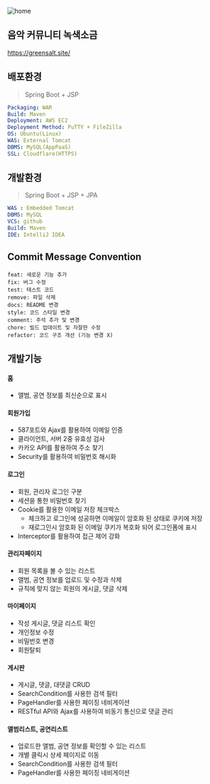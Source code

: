 ![home](https://github.com/user-attachments/assets/1e7758ab-546d-46cb-8f6b-417bd3ba2a98)

## 음악 커뮤니티 녹색소금

https://greensalt.site/

## 배포환경
> Spring Boot + JSP

```yaml
Packaging: WAR
Build: Maven
Deployment: AWS EC2
Deployment Method: PuTTY + FileZilla
OS: Ubuntu(Linux)
WAS: External Tomcat
DBMS: MySQL(AppPaaS)
SSL: Cloudflare(HTTPS)
```


## 개발환경

> Spring Boot + JSP + JPA

```yaml
WAS : Embedded Tomcat
DBMS: MySQL
VCS: github
Build: Maven
IDE: IntelliJ IDEA
```

## Commit Message Convention

```
feat: 새로운 기능 추가
fix: 버그 수정
test: 테스트 코드
remove: 파일 삭제
docs: README 변경
style: 코드 스타일 변경
comment: 주석 추가 및 변경
chore: 빌드 업데이트 및 자잘한 수정
refactor: 코드 구조 개선 (기능 변경 X)

```

## 개발기능

#### 홈
   + 앨범, 공연 정보를 최신순으로 표시

#### 회원가입
   + 587포트와 Ajax를 활용하여 이메일 인증
   + 클라이언트, 서버 2중 유효성 검사
   + 카카오 API를 활용하여 주소 찾기
   + Security를 활용하여 비밀번호 해시화

#### 로그인
   + 회원, 관리자 로그인 구분
   + 세션을 통한 비밀번호 찾기 
   + Cookie를 활용한 이메일 저장 체크박스
     + 체크하고 로그인에 성공하면 이메일이 암호화 된 상태로 쿠키에 저장
     + 재로그인시 암호화 된 이메일 쿠키가 복호화 되어 로그인폼에 표시
   + Interceptor를 활용하여 접근 제어 강화

#### 관리자페이지
   + 회원 목록을 볼 수 있는 리스트
   + 앨범, 공연 정보를 업로드 및 수정과 삭제
   + 규칙에 맞지 않는 회원의 게시글, 댓글 삭제

#### 마이페이지
   + 작성 게시글, 댓글 리스트 확인
   + 개인정보 수정
   + 비밀번호 변경
   + 회원탈퇴

#### 게시판
   + 게시글, 댓글, 대댓글 CRUD
   + SearchCondition를 사용한 검색 필터
   + PageHandler를 사용한 페이징 네비게이션
   + RESTful API와 Ajax를 사용하여 비동기 통신으로 댓글 관리

#### 앨범리스트, 공연리스트
   + 업로드한 앨범, 공연 정보를 확인할 수 있는 리스트
   + 개별 클릭시 상세 페이지로 이동
   + SearchCondition를 사용한 검색 필터
   + PageHandler를 사용한 페이징 네비게이션
   
